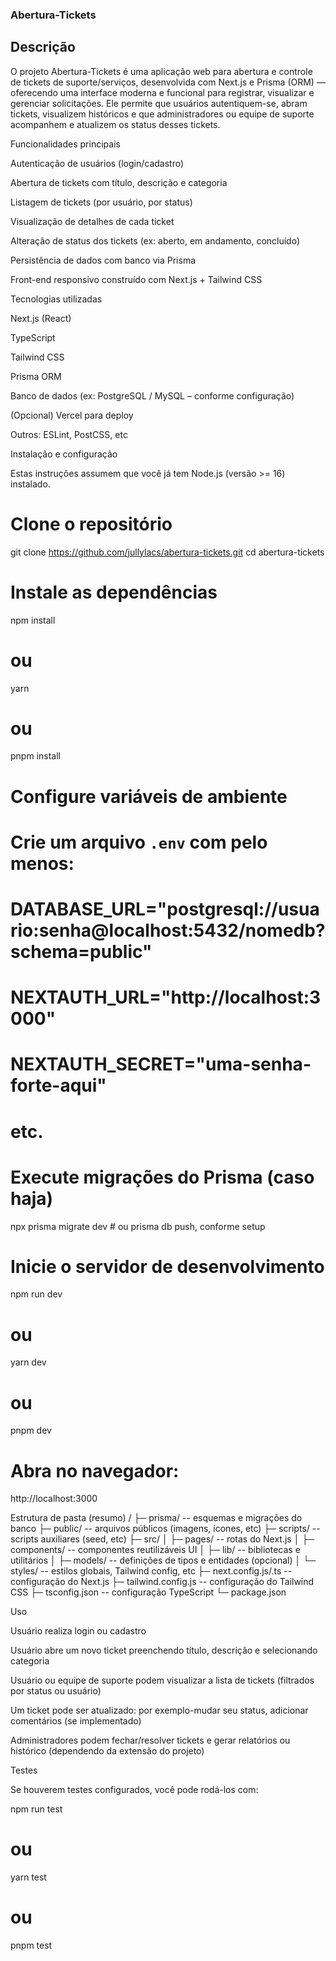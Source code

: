 ### Abertura-Tickets
## Descrição

O projeto Abertura-Tickets é uma aplicação web para abertura e controle de tickets de suporte/serviços, desenvolvida com Next.js e Prisma (ORM) — oferecendo uma interface moderna e funcional para registrar, visualizar e gerenciar solicitações.
Ele permite que usuários autentiquem-se, abram tickets, visualizem históricos e que administradores ou equipe de suporte acompanhem e atualizem os status desses tickets.

Funcionalidades principais

Autenticação de usuários (login/cadastro)

Abertura de tickets com título, descrição e categoria

Listagem de tickets (por usuário, por status)

Visualização de detalhes de cada ticket

Alteração de status dos tickets (ex: aberto, em andamento, concluído)

Persistência de dados com banco via Prisma

Front-end responsivo construído com Next.js + Tailwind CSS

Tecnologias utilizadas

Next.js (React)

TypeScript

Tailwind CSS

Prisma ORM

Banco de dados (ex: PostgreSQL / MySQL – conforme configuração)

(Opcional) Vercel para deploy

Outros: ESLint, PostCSS, etc

Instalação e configuração

Estas instruções assumem que você já tem Node.js (versão >= 16) instalado.

# Clone o repositório
git clone https://github.com/jullylacs/abertura-tickets.git
cd abertura-tickets

# Instale as dependências
npm install
# ou
yarn
# ou
pnpm install

# Configure variáveis de ambiente
# Crie um arquivo `.env` com pelo menos:
#   DATABASE_URL="postgresql://usuario:senha@localhost:5432/nomedb?schema=public"
#   NEXTAUTH_URL="http://localhost:3000"
#   NEXTAUTH_SECRET="uma-senha-forte-aqui"
#   etc.

# Execute migrações do Prisma (caso haja)
npx prisma migrate dev    # ou prisma db push, conforme setup

# Inicie o servidor de desenvolvimento
npm run dev
# ou
yarn dev
# ou
pnpm dev

# Abra no navegador:
http://localhost:3000

Estrutura de pasta (resumo)
/
├─ prisma/                 -- esquemas e migrações do banco
├─ public/                 -- arquivos públicos (imagens, ícones, etc)
├─ scripts/                -- scripts auxiliares (seed, etc)
├─ src/
│   ├─ pages/              -- rotas do Next.js
│   ├─ components/         -- componentes reutilizáveis UI
│   ├─ lib/                -- bibliotecas e utilitários
│   ├─ models/             -- definições de tipos e entidades (opcional)
│   └─ styles/             -- estilos globais, Tailwind config, etc
├─ next.config.js/.ts      -- configuração do Next.js
├─ tailwind.config.js      -- configuração do Tailwind CSS
├─ tsconfig.json           -- configuração TypeScript
└─ package.json

Uso

Usuário realiza login ou cadastro

Usuário abre um novo ticket preenchendo título, descrição e selecionando categoria

Usuário ou equipe de suporte podem visualizar a lista de tickets (filtrados por status ou usuário)

Um ticket pode ser atualizado: por exemplo-mudar seu status, adicionar comentários (se implementado)

Administradores podem fechar/resolver tickets e gerar relatórios ou histórico (dependendo da extensão do projeto)

Testes

Se houverem testes configurados, você pode rodá-los com:

npm run test
# ou
yarn test
# ou
pnpm test